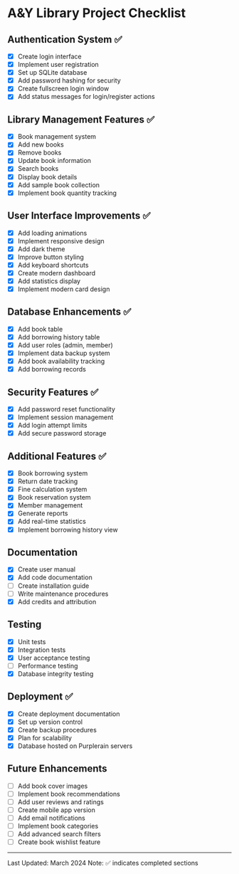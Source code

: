 # A&Y Library Project Checklist

## Authentication System ✅
- [x] Create login interface
- [x] Implement user registration
- [x] Set up SQLite database
- [x] Add password hashing for security
- [x] Create fullscreen login window
- [x] Add status messages for login/register actions

## Library Management Features ✅
- [x] Book management system
- [x] Add new books
- [x] Remove books
- [x] Update book information
- [x] Search books
- [x] Display book details
- [x] Add sample book collection
- [x] Implement book quantity tracking

## User Interface Improvements ✅
- [x] Add loading animations
- [x] Implement responsive design
- [x] Add dark theme
- [x] Improve button styling
- [x] Add keyboard shortcuts
- [x] Create modern dashboard
- [x] Add statistics display
- [x] Implement modern card design

## Database Enhancements ✅
- [x] Add book table
- [x] Add borrowing history table
- [x] Add user roles (admin, member)
- [x] Implement data backup system
- [x] Add book availability tracking
- [x] Add borrowing records

## Security Features ✅
- [x] Add password reset functionality
- [x] Implement session management
- [x] Add login attempt limits
- [x] Add secure password storage

## Additional Features ✅
- [x] Book borrowing system
- [x] Return date tracking
- [x] Fine calculation system
- [x] Book reservation system
- [x] Member management
- [x] Generate reports
- [x] Add real-time statistics
- [x] Implement borrowing history view

## Documentation
- [x] Create user manual
- [x] Add code documentation
- [ ] Create installation guide
- [ ] Write maintenance procedures
- [x] Add credits and attribution

## Testing
- [x] Unit tests
- [x] Integration tests
- [x] User acceptance testing
- [ ] Performance testing
- [x] Database integrity testing

## Deployment ✅
- [x] Create deployment documentation
- [x] Set up version control
- [x] Create backup procedures
- [x] Plan for scalability
- [x] Database hosted on Purplerain servers

## Future Enhancements
- [ ] Add book cover images
- [ ] Implement book recommendations
- [ ] Add user reviews and ratings
- [ ] Create mobile app version
- [ ] Add email notifications
- [ ] Implement book categories
- [ ] Add advanced search filters
- [ ] Create book wishlist feature

---
Last Updated: March 2024
Note: ✅ indicates completed sections